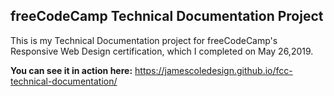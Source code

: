 ## freeCodeCamp Technical Documentation Project

This is my Technical Documentation project for freeCodeCamp's Responsive Web Design certification, which I completed on May 26,2019. 

**You can see it in action here:** https://jamescoledesign.github.io/fcc-technical-documentation/